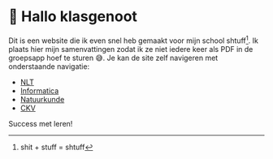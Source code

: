 # 👋 Hallo klasgenoot

Dit is een website die ik even snel heb gemaakt voor mijn school shtuff[^1]. Ik plaats hier mijn samenvattingen zodat ik ze niet iedere keer als PDF in de groepsapp hoef te sturen 😅. Je kan de site zelf navigeren met onderstaande navigatie:

- [NLT](5VWO/TW2/NLT)
- [Informatica](5VWO/TW2/Informatica)
- [Natuurkunde](5VWO/TW2/Natuurkunde)
- [CKV](https://dupunkto.org/~robin/ckv)

Success met leren!

[^1]: shit + stuff = shtuff
